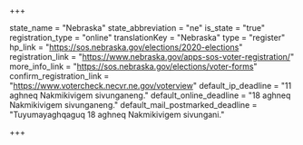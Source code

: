 +++

state_name = "Nebraska"
state_abbreviation = "ne"
is_state = "true"
registration_type = "online"
translationKey = "Nebraska"
type = "register"
hp_link = "https://sos.nebraska.gov/elections/2020-elections"
registration_link = "https://www.nebraska.gov/apps-sos-voter-registration/"
more_info_link = "https://sos.nebraska.gov/elections/voter-forms"
confirm_registration_link = "https://www.votercheck.necvr.ne.gov/voterview"
default_ip_deadline = "11 aghneq Nakmikivigem sivunganeng."
default_online_deadline = "18 aghneq Nakmikivigem sivunganeng."
default_mail_postmarked_deadline = "Tuyumayaghqaguq 18 aghneq Nakmikivigem sivungani."

+++